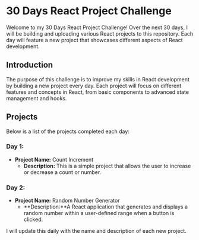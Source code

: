 # 30 Days React Project Challenge

Welcome to my 30 Days React Project Challenge! Over the next 30 days, I will be building and uploading various React projects to this repository. Each day will feature a new project that showcases different aspects of React development.

## Introduction

The purpose of this challenge is to improve my skills in React development by building a new project every day. Each project will focus on different features and concepts in React, from basic components to advanced state management and hooks.

## Projects

Below is a list of the projects completed each day:

### Day 1:
- **Project Name:** Count Increment
  - **Description:** This is a simple project that allows the user to increase or decrease a count or number.

### Day 2:
- **Project Name:** Random Number Generator
  - **Description:**A React application that generates and displays a random number within a user-defined range when a button is clicked.

I will update this daily with the name and description of each new project.
